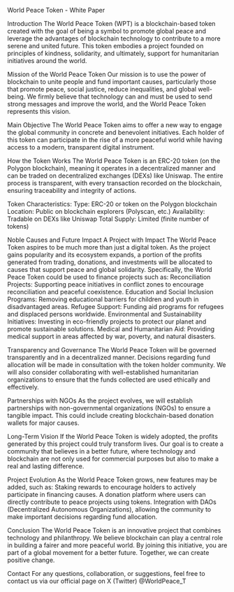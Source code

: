 World Peace Token - White Paper

Introduction
The World Peace Token (WPT) is a blockchain-based token created with the goal of being a symbol to promote global peace 
and leverage the advantages of blockchain technology to contribute to a more serene and united future. 
This token embodies a project founded on principles of kindness, solidarity, and ultimately, support for humanitarian initiatives 
around the world.

Mission of the World Peace Token
Our mission is to use the power of blockchain to unite people and fund important causes, particularly those that promote peace, 
social justice, reduce inequalities, and global well-being. We firmly believe that technology can and must be used to send strong 
messages and improve the world, and the World Peace Token represents this vision.

Main Objective
The World Peace Token aims to offer a new way to engage the global community in concrete and benevolent initiatives. Each holder 
of this token can participate in the rise of a more peaceful world while having access to a modern, transparent digital instrument.

How the Token Works
The World Peace Token is an ERC-20 token (on the Polygon blockchain), meaning it operates in a decentralized manner and can be 
traded on decentralized exchanges (DEXs) like Uniswap. The entire process is transparent, with every transaction recorded on the 
blockchain, ensuring traceability and integrity of actions.

Token Characteristics:
Type: ERC-20 or token on the Polygon blockchain
Location: Public on blockchain explorers (Polyscan, etc.)
Availability: Tradable on DEXs like Uniswap
Total Supply: Limited (finite number of tokens)


Noble Causes and Future Impact
A Project with Impact
The World Peace Token aspires to be much more than just a digital token. As the project gains popularity and its ecosystem expands, 
a portion of the profits generated from trading, donations, and investments will be allocated to causes that support peace and 
global solidarity. Specifically, the World Peace Token could be used to finance projects such as:
Reconciliation Projects: Supporting peace initiatives in conflict zones to encourage reconciliation and peaceful coexistence.
Education and Social Inclusion Programs: Removing educational barriers for children and youth in disadvantaged areas.
Refugee Support: Funding aid programs for refugees and displaced persons worldwide.
Environmental and Sustainability Initiatives: Investing in eco-friendly projects to protect our planet and promote sustainable solutions.
Medical and Humanitarian Aid: Providing medical support in areas affected by war, poverty, and natural disasters.

Transparency and Governance
The World Peace Token will be governed transparently and in a decentralized manner. Decisions regarding fund allocation will be made 
in consultation with the token holder community. We will also consider collaborating with well-established humanitarian organizations 
to ensure that the funds collected are used ethically and effectively.

Partnerships with NGOs
As the project evolves, we will establish partnerships with non-governmental organizations (NGOs) to ensure a tangible impact. 
This 
could include creating blockchain-based donation wallets for major causes.

Long-Term Vision
If the World Peace Token is widely adopted, the profits generated by this project could truly transform lives. Our goal is to 
create a community that believes in a better future, where technology and blockchain are not only used for commercial purposes 
but also to make a real and lasting difference.

Project Evolution
As the World Peace Token grows, new features may be added, such as:
Staking rewards to encourage holders to actively participate in financing causes.
A donation platform where users can directly contribute to peace projects using tokens.
Integration with DAOs (Decentralized Autonomous Organizations), allowing the community to make important decisions regarding 
fund allocation.

Conclusion
The World Peace Token is an innovative project that combines technology and philanthropy. We believe blockchain can play a central 
role in building a fairer and more peaceful world. By joining this initiative, you are part of a global movement for a better future. 
Together, we can create positive change.

Contact
For any questions, collaboration, or suggestions, feel free to contact us via our official page on X (Twitter) @WorldPeace_T
